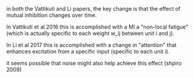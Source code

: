 in both the Vattikuti and Li papers, the key change is that the effect of mutual inhibition changes over time. 

In Vattikuti et al 2016 this is accomplished with a MI a "non-local fatigue" (which is actually specific to each weight w_ij between unit i and j).

In Li et al 2017 this is accomplished with a change in "attention" that enhances excitation from a specific input (specific to each unit i).

it seems possible that noise might also help achieve this effect (shpiro 2009)
